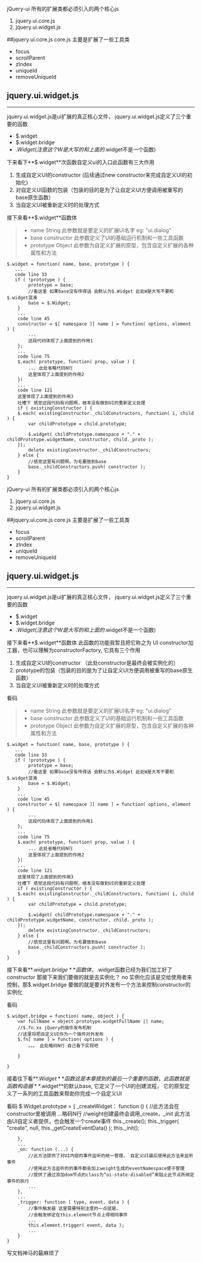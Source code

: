 jQuery-ui 所有的扩展类都必须引入的两个核心js

1. jquery.ui.core.js
2. jquery.ui.widget.js

##jquery.ui.core.js
core.js 主要是扩展了一些工具类

* focus  
* scrollParent
* zIndex
* uniqueId
* removeUniqueId

## jquery.ui.widget.js
---
jquery.ui.widget.js是ui扩展的真正核心文件，
jquery.ui.widget.js定义了三个重要的函数

* $.widget
* $.widget.bridge
* $.Widget(注意这个W是大写的和上面的$.widget不是一个函数)
 
下来看下**$.widget**次函数自定义ui的入口此函数有三大作用

1. 生成自定义UI的constructor (后续通过new constructor来完成自定义UI的初始化)
2. 对自定义UI函数的包装（包装的目的是为了让自定义UI方便调用被重写的base原生函数）
3. 当自定义UI被重新定义时的处理方式

接下来看**$.widget**函数体

>  * name String 此参数就是要定义的扩展UI名字 eg: "ui.dialog"
>  * base constructor 此参数定义了UI的基础运行机制和一些工具函数
>  * prototype Object 此参数为自定义扩展的原型，包含自定义扩展的各种属性和方法

    $.widget = function( name, base, prototype ) { 
       ...
       code line 33
       if ( !prototype ) {
            prototype = base;
            //看这里 如果base没有传得话 会默认为$.Widget 此处W是大写不要和$.widget混淆
    	    base = $.Widget;
	    }
        ...
        code line 45
        constructor = $[ namespace ][ name ] = function( options, element ) {
    		...
            这段代码体现了上面提到的作用1
    	};
        ...
        code line 75
        $.each( prototype, function( prop, value ) {
            ... 此处省略代码N行
            这里体现了上面提到的作用2
        })
        ...
        code line 121
        这里体现了上面提到的作用3
        吐槽下 感觉这段代码有问题啊，根本没有做到UI的重新定义处理
        if ( existingConstructor ) {
    	$.each( existingConstructor._childConstructors, function( i, child ) {
			var childPrototype = child.prototype;
            
			$.widget( childPrototype.namespace + "." + childPrototype.widgetName, constructor, child._proto );
		});
    		delete existingConstructor._childConstructors;
    	} else {
            //感觉这里有问题啊。为毛要放到base
    		base._childConstructors.push( constructor );
    	}
    }
    
jQuery-ui 所有的扩展类都必须引入的两个核心js

1. jquery.ui.core.js
2. jquery.ui.widget.js

##jquery.ui.core.js
core.js 主要是扩展了一些工具类

* focus  
* scrollParent
* zIndex
* uniqueId
* removeUniqueId

## jquery.ui.widget.js
---
jquery.ui.widget.js是ui扩展的真正核心文件，
jquery.ui.widget.js定义了三个重要的函数

* $.widget 
* $.widget.bridge
* $.Widget(注意这个W是大写的和上面的$.widget不是一个函数)
 
接下来看**$.widget**函数体
此函数的功能我暂且把它称之为 UI constructor加工器，也可以理解为constructorFactory, 它具有三个作用

1. 生成自定义UI的constructor （此处constructor是最终会被实例化的）
2. prototype的包装（包装的目的是为了让自定义UI方便调用被重写的base原生函数）
3. 当自定义UI被重新定义时的处理方式

看码
>  * name String 此参数就是要定义的扩展UI名字 eg: "ui.dialog"
>  * base constructor 此参数定义了UI的基础运行机制和一些工具函数
>  * prototype Object 此参数为自定义扩展的原型，包含自定义扩展的各种属性和方法

    $.widget = function( name, base, prototype ) { 
       ...
       code line 33
       if ( !prototype ) {
            prototype = base;
            //看这里 如果base没有传得话 会默认为$.Widget 此处W是大写不要和$.widget混淆
    	    base = $.Widget;
	    }
        ...
        code line 45
        constructor = $[ namespace ][ name ] = function( options, element ) {
    		...
            这段代码体现了上面提到的作用1
    	};
        ...
        code line 75
        $.each( prototype, function( prop, value ) {
            ... 此处省略代码N行
            这里体现了上面提到的作用2
        })
        ...
        code line 121
        这里体现了上面提到的作用3
        吐槽下 感觉这段代码有问题啊，根本没有做到UI的重新定义处理
        if ( existingConstructor ) {
    	$.each( existingConstructor._childConstructors, function( i, child ) {
			var childPrototype = child.prototype;
            
			$.widget( childPrototype.namespace + "." + childPrototype.widgetName, constructor, child._proto );
		});
    		delete existingConstructor._childConstructors;
    	} else {
            //感觉这里有问题啊。为毛要放到base
    		base._childConstructors.push( constructor );
    	}
    }
    
接下来看**$.widget.bridge**函数体，$.widget函数已经为我们加工好了constructor 那接下来我们要做的就是去实例化？ 
no 实例化应该是交给使用者来控制，那$.widget.bridge 要做的就是要对外发布一个方法来控制constructor的实例化

看码
    
    $.widget.bridge = function( name, object ) {
        var fullName = object.prototype.widgetFullName || name;
        //$.fn.xx jQuery的插件发布机制
        //这里将把自定义UI作为一个插件对外发布
    	$.fn[ name ] = function( options ) {
            。。。 此处略码N行 自己看下实现吧
            
        }
        
    }
    
接着往下看**$.Widget**函数这是本章提到的最后一个重要的函数，此函数就是函数构造器**$.widget**的默认base,
它定义了一个UI的创建流程，
它的原型定义了一系列的工具函数来帮助你完成一个自定义UI

看码
    $.Widget.prototype = {
        _createWidget： function () {
            //此方法会在constructor里被调用
            ...略码N行
            //weight创建最终会调用_create，_init 此方法由UI自定义者提供，也会触发一个create事件
            this._create();
        	this._trigger( "create", null, this._getCreateEventData() );
    		this._init();
            
        },
        ...
        _on: function (...) {
            //此方法提供了对UI内部的事件监听的统一管理， 自定义UI最后使用此方法来监听事件
            //使用此方法监听的的事件都会加上weight生成的eventNamespace便于管理
            //提供了通过添加dom节点的class为“ui-state-disabled”来阻止此节点所绑定事件的执行
            ...
        },
        ...
        _trigger: function ( type, event, data ) {
            //事件触发器 这里需要特别注意的一点就是， 
            //会触发绑定在this.element节点上得相同事件
            ...
            this.element.trigger( event, data );
            ...
        }
    }

写文档神马的最麻烦了
